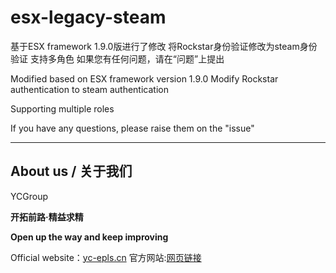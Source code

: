 # esx-legacy-steam

基于ESX framework 1.9.0版进行了修改
将Rockstar身份验证修改为steam身份验证
支持多角色
如果您有任何问题，请在“问题”上提出

Modified based on ESX framework version 1.9.0
Modify Rockstar authentication to steam authentication

Supporting multiple roles

If you have any questions, please raise them on the "issue"

***
## About us / 关于我们 
YCGroup

**开拓前路·精益求精**

**Open up the way and keep improving**

Official website：[yc-epls.cn](https://www.yc-epls.cn)
官方网站:[网页链接](https://www.yc-epls.cn)
